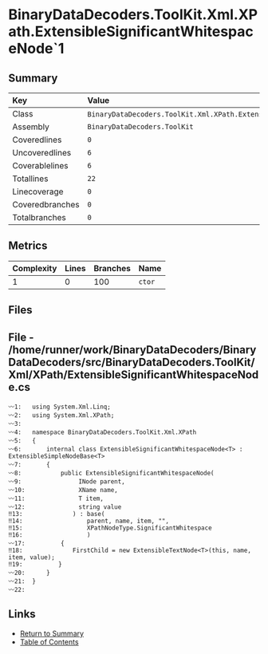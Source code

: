 ﻿# BinaryDataDecoders.ToolKit.Xml.XPath.ExtensibleSignificantWhitespaceNode`1

## Summary

| Key             | Value                                                                        |
| :-------------- | :--------------------------------------------------------------------------- |
| Class           | `BinaryDataDecoders.ToolKit.Xml.XPath.ExtensibleSignificantWhitespaceNode`1` |
| Assembly        | `BinaryDataDecoders.ToolKit`                                                 |
| Coveredlines    | `0`                                                                          |
| Uncoveredlines  | `6`                                                                          |
| Coverablelines  | `6`                                                                          |
| Totallines      | `22`                                                                         |
| Linecoverage    | `0`                                                                          |
| Coveredbranches | `0`                                                                          |
| Totalbranches   | `0`                                                                          |

## Metrics

| Complexity | Lines | Branches | Name    |
| :--------- | :---- | :------- | :------ |
| 1          | 0     | 100      | `ctor`  |

## Files

## File - /home/runner/work/BinaryDataDecoders/BinaryDataDecoders/src/BinaryDataDecoders.ToolKit/Xml/XPath/ExtensibleSignificantWhitespaceNode.cs

```CSharp
〰1:   using System.Xml.Linq;
〰2:   using System.Xml.XPath;
〰3:   
〰4:   namespace BinaryDataDecoders.ToolKit.Xml.XPath
〰5:   {
〰6:       internal class ExtensibleSignificantWhitespaceNode<T> : ExtensibleSimpleNodeBase<T>
〰7:       {
〰8:           public ExtensibleSignificantWhitespaceNode(
〰9:                INode parent,
〰10:               XName name,
〰11:               T item,
〰12:               string value
‼13:              ) : base(
‼14:                  parent, name, item, "",
‼15:                  XPathNodeType.SignificantWhitespace
‼16:                  )
〰17:          {
‼18:              FirstChild = new ExtensibleTextNode<T>(this, name, item, value);
‼19:          }
〰20:      }
〰21:  }
〰22:  
```

## Links

* [Return to Summary](Summary.md)
* [Table of Contents](../TOC.md)

